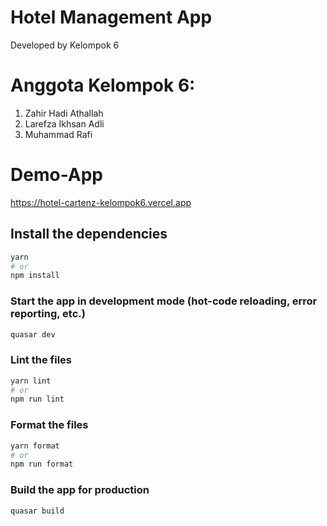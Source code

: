 
# Hotel Management App

Developed by Kelompok 6

# Anggota Kelompok 6:

1. Zahir Hadi Athallah
2. Larefza Ikhsan Adli
3. Muhammad Rafi

# Demo-App

https://hotel-cartenz-kelompok6.vercel.app

## Install the dependencies

```bash
yarn
# or
npm install
```

### Start the app in development mode (hot-code reloading, error reporting, etc.)

```bash
quasar dev
```

### Lint the files

```bash
yarn lint
# or
npm run lint
```

### Format the files

```bash
yarn format
# or
npm run format
```

### Build the app for production

```bash
quasar build
```
